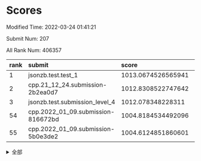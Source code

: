# Scores

Modified Time: 2022-03-24 01:41:21

Submit Num: 207

All Rank Num: 406357

| rank |               submit               |       score        |       sigma        | pk_num |
| :--- | :--------------------------------- | :----------------- | :----------------- | :----- |
| 1    | jsonzb.test.test_1                 | 1013.0674526565941 | 0.8271561952205918 | 7855   |
| 2    | cpp.21_12_24.submission-2b2ea0d7   | 1012.8308522747642 | 0.8110853021046371 | 7856   |
| 3    | jsonzb.test.submission_level_4     | 1012.078348228311  | 0.797551497688426  | 7851   |
| 54   | cpp.2022_01_09.submission-816672bd | 1004.8184534492096 | 0.7370295558337462 | 7853   |
| 55   | cpp.2022_01_09.submission-5b0e3de2 | 1004.6124851860601 | 0.7124848319669342 | 7856   |


<details>
<summary>全部</summary>

| rank |                 submit                 |       score        |       sigma        | pk_num |
| :--- | :------------------------------------- | :----------------- | :----------------- | :----- |
| 1    | jsonzb.test.test_1                     | 1013.0674526565941 | 0.8271561952205918 | 7855   |
| 2    | cpp.21_12_24.submission-2b2ea0d7       | 1012.8308522747642 | 0.8110853021046371 | 7856   |
| 3    | jsonzb.test.submission_level_4         | 1012.078348228311  | 0.797551497688426  | 7851   |
| 4    | gobigger.level_3.submission_level_3_15 | 1011.6953447107753 | 0.7663724652422516 | 7856   |
| 5    | gobigger.level_3.submission_level_3_21 | 1011.693027031729  | 0.767090592675074  | 7853   |
| 6    | gobigger.level_3.submission_level_3_49 | 1011.6761113641141 | 0.751280278168385  | 7851   |
| 7    | gobigger.level_3.submission_level_3_33 | 1011.3949273120393 | 0.7638486415604906 | 7851   |
| 8    | gobigger.level_3.submission_level_3_28 | 1011.3433394525235 | 0.7556835922221403 | 7849   |
| 9    | gobigger.level_3.submission_level_3_25 | 1011.3204913369441 | 0.8016607257512347 | 7854   |
| 10   | gobigger.level_3.submission_level_3_38 | 1011.2490022094511 | 0.7654868597009143 | 7852   |
| 11   | gobigger.level_3.submission_level_3_47 | 1011.2212143912052 | 0.7788749893662887 | 7856   |
| 12   | gobigger.level_3.submission_level_3_22 | 1011.1587261903301 | 0.7507908682423351 | 7857   |
| 13   | gobigger.level_3.submission_level_3_0  | 1011.0777232037058 | 0.7819064393174084 | 7856   |
| 14   | gobigger.level_3.submission_level_3_12 | 1011.0283029478019 | 0.7802917333285287 | 7857   |
| 15   | gobigger.level_3.submission_level_3_2  | 1010.9474099928221 | 0.765682812788275  | 7848   |
| 16   | gobigger.level_3.submission_level_3_1  | 1010.8170682933866 | 0.7714931358017504 | 7857   |
| 17   | gobigger.level_3.submission_level_3_11 | 1010.7000297167069 | 0.7696437486947688 | 7854   |
| 18   | gobigger.level_3.submission_level_3_14 | 1010.5155899050658 | 0.7696107011246666 | 7850   |
| 19   | gobigger.level_3.submission_level_3_24 | 1010.413681534673  | 0.7458599684545489 | 7849   |
| 20   | gobigger.level_3.submission_level_3_26 | 1010.3686894860022 | 0.7622382676657499 | 7854   |
| 21   | gobigger.level_3.submission_level_3_5  | 1010.3440926272485 | 0.7402483113949057 | 7852   |
| 22   | gobigger.level_3.submission_level_3_30 | 1010.3299038743434 | 0.764684725773353  | 7847   |
| 23   | gobigger.level_3.submission_level_3_35 | 1010.2360523433157 | 0.7529510282269798 | 7856   |
| 24   | gobigger.level_3.submission_level_3_27 | 1010.1374499155215 | 0.77144453581604   | 7852   |
| 25   | gobigger.level_3.submission_level_3_4  | 1010.0033372392254 | 0.7663606544554521 | 7858   |
| 26   | gobigger.level_3.submission_level_3_29 | 1010.0005920041989 | 0.7477379814670004 | 7854   |
| 27   | gobigger.level_3.submission_level_3_19 | 1009.9737553951343 | 0.7583381903260517 | 7851   |
| 28   | gobigger.level_3.submission_level_3_36 | 1009.9707341747884 | 0.7614011573596527 | 7849   |
| 29   | gobigger.level_3.submission_level_3_42 | 1009.9381005707735 | 0.7540658198874172 | 7851   |
| 30   | gobigger.level_3.submission_level_3_34 | 1009.9009465232695 | 0.7389133342376911 | 7853   |
| 31   | gobigger.level_3.submission_level_3_20 | 1009.8316824148646 | 0.7600015972013766 | 7847   |
| 32   | gobigger.level_3.submission_level_3_41 | 1009.8240546287907 | 0.7604740792407372 | 7849   |
| 33   | gobigger.level_3.submission_level_3_8  | 1009.7668567372667 | 0.7524456426422768 | 7855   |
| 34   | gobigger.level_3.submission_level_3_17 | 1009.7142432112929 | 0.7807121795042598 | 7853   |
| 35   | gobigger.level_3.submission_level_3_45 | 1009.7099361155628 | 0.7425692766261206 | 7848   |
| 36   | gobigger.level_3.submission_level_3_39 | 1009.6855608259907 | 0.7447580713794765 | 7854   |
| 37   | gobigger.level_3.submission_level_3_43 | 1009.6423067432786 | 0.7737230244287094 | 7856   |
| 38   | gobigger.level_3.submission_level_3_23 | 1009.6294902143859 | 0.7468501044739733 | 7856   |
| 39   | gobigger.level_3.submission_level_3_44 | 1009.4876650783873 | 0.7524282018854268 | 7853   |
| 40   | gobigger.level_3.submission_level_3_13 | 1009.4305527956245 | 0.7378047177334265 | 7854   |
| 41   | gobigger.level_3.submission_level_3_18 | 1009.1808024899033 | 0.7626253093532815 | 7850   |
| 42   | gobigger.level_3.submission_level_3_37 | 1009.0788148986331 | 0.7382272400885717 | 7856   |
| 43   | gobigger.level_3.submission_level_3_48 | 1009.0097351303306 | 0.7612894594457399 | 7855   |
| 44   | gobigger.level_3.submission_level_3_7  | 1008.9142501441343 | 0.7717978986052942 | 7849   |
| 45   | gobigger.level_3.submission_level_3_16 | 1008.8112352877362 | 0.7450063946251216 | 7854   |
| 46   | gobigger.level_3.submission_level_3_40 | 1008.7785278248044 | 0.72287427471009   | 7853   |
| 47   | gobigger.level_3.submission_level_3_10 | 1008.7304272790993 | 0.7307035364245346 | 7850   |
| 48   | gobigger.level_3.submission_level_3_6  | 1008.7141774078837 | 0.7558368807561261 | 7855   |
| 49   | gobigger.level_3.submission_level_3_9  | 1008.674140137181  | 0.7441538835048871 | 7855   |
| 50   | gobigger.level_3.submission_level_3_32 | 1008.4404184889878 | 0.7423563913284776 | 7850   |
| 51   | gobigger.level_3.submission_level_3_3  | 1008.3764544019522 | 0.7349955141055559 | 7847   |
| 52   | gobigger.level_3.submission_level_3_46 | 1008.3730270785319 | 0.7531032767680756 | 7847   |
| 53   | gobigger.level_3.submission_level_3_31 | 1007.9899789764331 | 0.7369977508759077 | 7846   |
| 54   | cpp.2022_01_09.submission-816672bd     | 1004.8184534492096 | 0.7370295558337462 | 7853   |
| 55   | cpp.2022_01_09.submission-5b0e3de2     | 1004.6124851860601 | 0.7124848319669342 | 7856   |
| 56   | gobigger.level_1.submission_level_1_20 | 1004.5642015894949 | 0.7198397758669286 | 7852   |
| 57   | gobigger.level_1.submission_level_1_3  | 1004.5538502396776 | 0.7151887781697233 | 7854   |
| 58   | gobigger.level_1.submission_level_1_29 | 1004.3847299072318 | 0.7195775410318709 | 7855   |
| 59   | gobigger.level_1.submission_level_1_11 | 1004.3838437294428 | 0.708471143016042  | 7850   |
| 60   | gobigger.level_1.submission_level_1_47 | 1004.3689705247341 | 0.7319401617813183 | 7847   |
| 61   | gobigger.level_1.submission_level_1_37 | 1004.3314026068696 | 0.7207668661023834 | 7848   |
| 62   | gobigger.level_1.submission_level_1_49 | 1004.3078100470884 | 0.7189302677016153 | 7852   |
| 63   | gobigger.level_1.submission_level_1_16 | 1004.2800104816525 | 0.7110296435890447 | 7852   |
| 64   | gobigger.level_1.submission_level_1_40 | 1004.1999957177708 | 0.7175061510622084 | 7852   |
| 65   | gobigger.level_1.submission_level_1_42 | 1003.9336167991856 | 0.7049241199609138 | 7849   |
| 66   | gobigger.level_1.submission_level_1_14 | 1003.9017725744544 | 0.733191929235125  | 7854   |
| 67   | gobigger.level_1.submission_level_1_30 | 1003.8664215339223 | 0.7104852157653244 | 7851   |
| 68   | gobigger.level_1.submission_level_1_48 | 1003.8235358094557 | 0.7125861156677799 | 7850   |
| 69   | gobigger.level_1.submission_level_1_31 | 1003.7825345057918 | 0.7084874038028807 | 7855   |
| 70   | gobigger.level_1.submission_level_1_1  | 1003.7447749137589 | 0.7162405552720564 | 7854   |
| 71   | gobigger.level_1.submission_level_1_46 | 1003.7034853546621 | 0.7092217017620691 | 7852   |
| 72   | gobigger.level_1.submission_level_1_22 | 1003.6702075923511 | 0.7216384258026677 | 7849   |
| 73   | gobigger.level_1.submission_level_1_24 | 1003.5699290758394 | 0.7226050904785432 | 7847   |
| 74   | gobigger.level_1.submission_level_1_18 | 1003.4981000513015 | 0.7163872765364073 | 7851   |
| 75   | gobigger.level_1.submission_level_1_33 | 1003.4782104507397 | 0.705087717111587  | 7856   |
| 76   | gobigger.level_1.submission_level_1_4  | 1003.44402892259   | 0.7355442466709062 | 7849   |
| 77   | gobigger.level_1.submission_level_1_43 | 1003.3672103100325 | 0.7190516184960586 | 7854   |
| 78   | gobigger.level_1.submission_level_1_19 | 1003.2993067544213 | 0.7201308147962269 | 7849   |
| 79   | gobigger.level_1.submission_level_1_34 | 1003.2838107078982 | 0.7120622632186033 | 7861   |
| 80   | gobigger.level_1.submission_level_1_12 | 1003.2127180580502 | 0.7116275040819883 | 7854   |
| 81   | gobigger.level_1.submission_level_1_13 | 1003.1368676029598 | 0.7221986758735991 | 7854   |
| 82   | gobigger.level_1.submission_level_1_0  | 1003.1316988864133 | 0.7118039986106308 | 7848   |
| 83   | gobigger.level_1.submission_level_1_10 | 1003.092594351227  | 0.7111401169520211 | 7854   |
| 84   | gobigger.level_1.submission_level_1_41 | 1003.0788198337442 | 0.7008671961096099 | 7848   |
| 85   | gobigger.level_1.submission_level_1_21 | 1003.0192806111414 | 0.718771411044993  | 7857   |
| 86   | gobigger.level_1.submission_level_1_5  | 1002.9223945533959 | 0.7258513843606892 | 7845   |
| 87   | gobigger.level_1.submission_level_1_35 | 1002.913695677597  | 0.7087483975905892 | 7854   |
| 88   | gobigger.level_1.submission_level_1_9  | 1002.8670444342297 | 0.7122700617847898 | 7852   |
| 89   | gobigger.level_1.submission_level_1_8  | 1002.8592843509304 | 0.7151973798000466 | 7848   |
| 90   | gobigger.level_1.submission_level_1_39 | 1002.8130771055409 | 0.7215479462738081 | 7846   |
| 91   | gobigger.level_1.submission_level_1_44 | 1002.81022927812   | 0.710591571674929  | 7850   |
| 92   | gobigger.level_1.submission_level_1_2  | 1002.7880111119525 | 0.7182404193054475 | 7851   |
| 93   | gobigger.level_1.submission_level_1_7  | 1002.756858909727  | 0.7194460916864462 | 7849   |
| 94   | gobigger.level_1.submission_level_1_45 | 1002.6643858137331 | 0.7175950471306789 | 7853   |
| 95   | gobigger.level_1.submission_level_1_32 | 1002.6555417772514 | 0.709272667906389  | 7857   |
| 96   | gobigger.level_1.submission_level_1_38 | 1002.6380863873104 | 0.7204461339907546 | 7856   |
| 97   | gobigger.level_1.submission_level_1_15 | 1002.6318677237294 | 0.7219987105052537 | 7846   |
| 98   | gobigger.level_1.submission_level_1_17 | 1002.5829671506456 | 0.7067745881843752 | 7850   |
| 99   | gobigger.level_1.submission_level_1_23 | 1002.5749065792759 | 0.7245936031145628 | 7842   |
| 100  | gobigger.level_1.submission_level_1_6  | 1002.5536166139887 | 0.7153414057805789 | 7850   |
| 101  | gobigger.level_1.submission_level_1_27 | 1002.3612225463379 | 0.7220611868086425 | 7855   |
| 102  | gobigger.level_1.submission_level_1_26 | 1002.1837381952017 | 0.7111822305052129 | 7854   |
| 103  | gobigger.level_1.submission_level_1_36 | 1002.0450043326796 | 0.7072172974033376 | 7852   |
| 104  | gobigger.level_1.submission_level_1_25 | 1001.9644290570909 | 0.713190718225639  | 7852   |
| 105  | gobigger.level_1.submission_level_1_28 | 1001.8468005324526 | 0.7055011548415022 | 7854   |
| 106  | gobigger.random.submission_random_33   | 998.4659120249795  | 0.7021615916616641 | 7850   |
| 107  | gobigger.random.submission_random_0    | 997.2939889875898  | 0.7083461664759173 | 7849   |
| 108  | gobigger.random.submission_random_14   | 996.9238958748953  | 0.7165411950030003 | 7859   |
| 109  | gobigger.random.submission_random_20   | 996.8695290284828  | 0.7161833309494282 | 7855   |
| 110  | gobigger.random.submission_random_35   | 996.7202633318465  | 0.7152535789109883 | 7855   |
| 111  | gobigger.random.submission_random_11   | 996.5609981446145  | 0.7175878511867027 | 7851   |
| 112  | gobigger.random.submission_random_3    | 996.4455028046694  | 0.7168765461527937 | 7853   |
| 113  | gobigger.random.submission_random_29   | 996.4108504437562  | 0.7139407591568276 | 7847   |
| 114  | gobigger.random.submission_random_32   | 996.3799206382822  | 0.709703348688032  | 7848   |
| 115  | gobigger.random.submission_random_28   | 996.3713169786828  | 0.71329531670136   | 7849   |
| 116  | gobigger.random.submission_random_19   | 996.3053482896546  | 0.7102363758431581 | 7849   |
| 117  | gobigger.random.submission_random_37   | 996.2989496077138  | 0.6976419375278506 | 7855   |
| 118  | gobigger.random.submission_random_43   | 996.1716749054433  | 0.7114845640991506 | 7855   |
| 119  | gobigger.random.submission_random_34   | 996.1011426266698  | 0.7160643017782583 | 7853   |
| 120  | gobigger.random.submission_random_1    | 996.0948554811863  | 0.7116063993686745 | 7852   |
| 121  | gobigger.random.submission_random_27   | 996.0881274565892  | 0.7004337004531969 | 7854   |
| 122  | gobigger.random.submission_random_26   | 996.087126042873   | 0.7077044291795367 | 7852   |
| 123  | gobigger.random.submission_random_23   | 996.0791104242998  | 0.7134025894462139 | 7850   |
| 124  | gobigger.random.submission_random_31   | 996.0535119952344  | 0.7124974738646407 | 7851   |
| 125  | gobigger.random.submission_random_9    | 996.0510124073076  | 0.7081401020811762 | 7848   |
| 126  | gobigger.random.submission_random_18   | 996.050525341114   | 0.7099708271067362 | 7847   |
| 127  | gobigger.random.submission_random_21   | 996.041137297907   | 0.7152621435107033 | 7851   |
| 128  | gobigger.random.submission_random_44   | 996.0352154308938  | 0.715897195680688  | 7856   |
| 129  | gobigger.random.submission_random_6    | 996.0233647480135  | 0.7208607158837671 | 7853   |
| 130  | gobigger.random.submission_random_47   | 995.9403219558712  | 0.7256840857362221 | 7852   |
| 131  | gobigger.random.submission_random_15   | 995.9203205850998  | 0.7153355622204361 | 7851   |
| 132  | gobigger.random.submission_random_49   | 995.9087227086877  | 0.699619958096821  | 7852   |
| 133  | gobigger.random.submission_random_46   | 995.8781475751089  | 0.7186413175543948 | 7853   |
| 134  | gobigger.random.submission_random_5    | 995.8518606519598  | 0.7140244662007641 | 7857   |
| 135  | gobigger.random.submission_random_24   | 995.8126547282241  | 0.7085997511902101 | 7858   |
| 136  | gobigger.random.submission_random_45   | 995.7021474917534  | 0.7230656126051919 | 7850   |
| 137  | gobigger.random.submission_random_40   | 995.640902163506   | 0.7129277881927376 | 7852   |
| 138  | gobigger.random.submission_random_22   | 995.5450538255478  | 0.7326296423385936 | 7851   |
| 139  | gobigger.random.submission_random_8    | 995.5440409360621  | 0.7152032906617054 | 7847   |
| 140  | gobigger.random.submission_random_39   | 995.5419417638062  | 0.7360485921324152 | 7852   |
| 141  | gobigger.random.submission_random_12   | 995.5327672656726  | 0.7064780430576344 | 7852   |
| 142  | gobigger.random.submission_random_17   | 995.519470616205   | 0.7054801791649076 | 7851   |
| 143  | gobigger.random.submission_random_41   | 995.4635349600035  | 0.7136656221698855 | 7850   |
| 144  | gobigger.random.submission_random_38   | 995.4257274656237  | 0.7198534384113631 | 7849   |
| 145  | gobigger.random.submission_random_25   | 995.4210245849366  | 0.7210875434501046 | 7856   |
| 146  | gobigger.random.submission_random_2    | 995.4115643812701  | 0.7047223727119237 | 7849   |
| 147  | gobigger.random.submission_random_16   | 995.3539971740854  | 0.7219580663885865 | 7853   |
| 148  | gobigger.random.submission_random_36   | 995.3301932821721  | 0.7131758998996962 | 7854   |
| 149  | gobigger.random.submission_random_42   | 995.3062896338854  | 0.728181055271072  | 7853   |
| 150  | gobigger.random.submission_random_48   | 995.2297189269755  | 0.7238056891838974 | 7853   |
| 151  | gobigger.random.submission_random_10   | 995.1568857580539  | 0.718291544136344  | 7852   |
| 152  | gobigger.random.submission_random_7    | 995.0143373128597  | 0.7087054251128453 | 7849   |
| 153  | gobigger.random.submission_random_4    | 994.9884789338396  | 0.7192832514723714 | 7851   |
| 154  | gobigger.random.submission_random_30   | 994.9113221212575  | 0.7086761988179643 | 7849   |
| 155  | gobigger.random.submission_random_13   | 994.6079386947981  | 0.7293744161795456 | 7857   |
| 156  | gobigger.level_2.submission_level_2_19 | 994.2143629339845  | 0.7183860487522192 | 7852   |
| 157  | gobigger.level_2.submission_level_2_6  | 994.0429838617912  | 0.7217015624335023 | 7852   |
| 158  | gobigger.level_2.submission_level_2_48 | 993.3834569814366  | 0.7255937055978912 | 7850   |
| 159  | gobigger.level_2.submission_level_2_36 | 993.28626689676    | 0.7344456612522691 | 7858   |
| 160  | gobigger.level_2.submission_level_2_32 | 993.2021635426711  | 0.7376915845274129 | 7851   |
| 161  | gobigger.level_2.submission_level_2_47 | 993.1811177169789  | 0.7379160467764163 | 7853   |
| 162  | gobigger.level_2.submission_level_2_49 | 993.1215448259675  | 0.7289951338866523 | 7851   |
| 163  | gobigger.level_2.submission_level_2_3  | 993.1027362046134  | 0.7224518573083483 | 7854   |
| 164  | gobigger.level_2.submission_level_2_44 | 993.032691757201   | 0.7478668570127713 | 7849   |
| 165  | gobigger.level_2.submission_level_2_38 | 992.9415910131371  | 0.7193346235210617 | 7852   |
| 166  | gobigger.level_2.submission_level_2_9  | 992.8838277889811  | 0.7514192820656282 | 7851   |
| 167  | gobigger.level_2.submission_level_2_27 | 992.8679338784822  | 0.7406380414759486 | 7847   |
| 168  | gobigger.level_2.submission_level_2_2  | 992.8463991836237  | 0.7200878128728023 | 7851   |
| 169  | gobigger.level_2.submission_level_2_22 | 992.7770022459408  | 0.7364823192640618 | 7852   |
| 170  | gobigger.level_2.submission_level_2_1  | 992.7554028662545  | 0.7373150575183561 | 7855   |
| 171  | gobigger.level_2.submission_level_2_11 | 992.7517805476654  | 0.7222496814732267 | 7850   |
| 172  | gobigger.level_2.submission_level_2_14 | 992.714391268511   | 0.7356614139160212 | 7853   |
| 173  | gobigger.level_2.submission_level_2_26 | 992.6261254763311  | 0.7405116940222564 | 7856   |
| 174  | gobigger.level_2.submission_level_2_7  | 992.5732579440742  | 0.7490016467853827 | 7851   |
| 175  | gobigger.level_2.submission_level_2_18 | 992.5363110158119  | 0.7229807470204977 | 7853   |
| 176  | gobigger.level_2.submission_level_2_33 | 992.479189908803   | 0.7300584219205014 | 7855   |
| 177  | gobigger.level_2.submission_level_2_46 | 992.4268406091682  | 0.7421789392372983 | 7856   |
| 178  | gobigger.level_2.submission_level_2_21 | 992.3882943902142  | 0.733068886547042  | 7850   |
| 179  | gobigger.level_2.submission_level_2_13 | 992.3846183465332  | 0.7222529432105647 | 7858   |
| 180  | gobigger.level_2.submission_level_2_29 | 992.3779494973135  | 0.7456401402120612 | 7853   |
| 181  | gobigger.level_2.submission_level_2_4  | 992.2710209234833  | 0.7534260006069708 | 7853   |
| 182  | gobigger.level_2.submission_level_2_23 | 992.2401488931107  | 0.7384620019629395 | 7847   |
| 183  | gobigger.level_2.submission_level_2_35 | 992.1519767552498  | 0.7470092864198898 | 7852   |
| 184  | gobigger.level_2.submission_level_2_34 | 992.1172505895199  | 0.7247666995453657 | 7855   |
| 185  | gobigger.level_2.submission_level_2_24 | 992.1098309170975  | 0.7408169651066543 | 7855   |
| 186  | gobigger.level_2.submission_level_2_45 | 992.0894275982811  | 0.7595242493965152 | 7853   |
| 187  | gobigger.level_2.submission_level_2_41 | 992.0629846671592  | 0.7456892008734248 | 7850   |
| 188  | gobigger.level_2.submission_level_2_8  | 992.0188258860688  | 0.7388570599170455 | 7856   |
| 189  | gobigger.level_2.submission_level_2_42 | 992.0028788025251  | 0.7535854749702263 | 7858   |
| 190  | gobigger.level_2.submission_level_2_5  | 991.8910083894535  | 0.7551822744862542 | 7855   |
| 191  | gobigger.level_2.submission_level_2_20 | 991.8181096326228  | 0.7454482879135166 | 7853   |
| 192  | gobigger.level_2.submission_level_2_31 | 991.7666743320967  | 0.7287164807036596 | 7851   |
| 193  | gobigger.level_2.submission_level_2_25 | 991.6949831900799  | 0.7286723650217005 | 7855   |
| 194  | gobigger.level_2.submission_level_2_16 | 991.6067010470808  | 0.7499314393565432 | 7856   |
| 195  | gobigger.level_2.submission_level_2_30 | 991.4942538735271  | 0.7594078370235161 | 7854   |
| 196  | gobigger.level_2.submission_level_2_39 | 991.4543538558379  | 0.7508820328468326 | 7855   |
| 197  | gobigger.level_2.submission_level_2_15 | 991.325665781798   | 0.7480712643130221 | 7853   |
| 198  | gobigger.level_2.submission_level_2_17 | 991.3030620496942  | 0.7409372544907511 | 7858   |
| 199  | gobigger.level_2.submission_level_2_43 | 991.2432686384191  | 0.746944470865437  | 7856   |
| 200  | gobigger.level_2.submission_level_2_40 | 991.1460290098939  | 0.7544615284899344 | 7852   |
| 201  | gobigger.level_2.submission_level_2_0  | 990.9411016599402  | 0.7723909288510064 | 7852   |
| 202  | gobigger.level_2.submission_level_2_10 | 990.5227101798054  | 0.770588769068507  | 7857   |
| 203  | gobigger.level_2.submission_level_2_28 | 990.5064716636984  | 0.7762968777801925 | 7851   |
| 204  | gobigger.level_2.submission_level_2_37 | 990.3677336726842  | 0.7598600046378922 | 7856   |
| 205  | gobigger.level_2.submission_level_2_12 | 990.222265415148   | 0.739828174902332  | 7857   |
| 206  | gobigger.none.submission_none_0        | 978.6641405326576  | 1.2808426643499187 | 7857   |
| 207  | gobigger.none.submission_none_1        | 977.4642789954202  | 1.387233508210163  | 7852   |

</details>